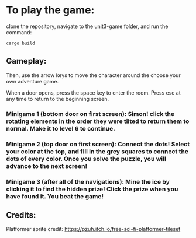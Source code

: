 # To play the game:
clone the repository, navigate to the unit3-game folder, and run the command:

```
cargo build
```

## Gameplay:

Then, use the arrow keys to move the character around the choose your own adventure game.

When a door opens, press the space key to enter the room. Press esc at any time to return to the beginning screen.

### Minigame 1 (bottom door on first screen): Simon! click the rotating elements in the order they were tilted to return them to normal. Make it to level 6 to continue.

### Minigame 2 (top door on first screen): Connect the dots! Select your color at the top, and fill in the grey squares to connect the dots of every color. Once you solve the puzzle, you will advance to the next screen!


### Minigame 3 (after all of the navigations): Mine the ice by clicking it to find the hidden prize! Click the prize when you have found it. You beat the game!


## Credits:
Platformer sprite credit: https://pzuh.itch.io/free-sci-fi-platformer-tileset
